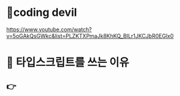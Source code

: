 
# 📌coding devil 

https://www.youtube.com/watch?v=5oGAkQsGWkc&list=PLZKTXPmaJk8KhKQ_BILr1JKCJbR0EGlx0

# 📌 타입스크립트를 쓰는 이유

## 👉
